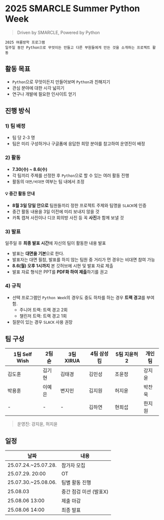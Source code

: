 # 2025 SMARCLE Summer Python Week
> Driven by SMARCLE, Powered by Python
```
2025 여름방학 프로그램
일주일 동안 Python으로 무엇이든 만들고 다른 부원들에게 만든 것을 소개하는 프로젝트 활동
```

## 활동 목표
- `Python`으로 무엇이든지 만들어보며 `Python`과 친해지기
- 관심 분야에 대한 시각 넓히기
- 연구나 개발에 필요한 인사이트 얻기

## 진행 방식
### 1) 팀 배정
- 팀 당 2-3 명
- 팀은 미리 구성하거나 구글폼에 응답한 희망 분야를 참고하여 운영진이 배정

### 2) 활동
- **7.30(수) ~ 8.6(수)**
- 각 팀끼리 주제를 선정한 후 `Python`으로 할 수 있는 여러 활동 진행
- 활동의 `대면/비대면` 여부는 팀 내에서 조정
####     💡 중간 활동 안내
- **8월 3일 당일 안으로** 팀원들끼리 정한 프로젝트 주제와 팀명을 `SLACK`에 인증
- 중간 활동 내용을 3일 이전에 미리 보내지 않을 것
- 카톡 캡쳐 사진이나 디코 회의방 사진 등 꼭 **사진**과 함께 보낼 것

### 3) 발표

일주일 후 **최종 발표 시간**에 자신의 팀이 활동한 내용 발표
- 발표는 **대면을 기본**으로 한다.
- 발표자는 대면 필참, 발표를 하지 않는 팀원 중 거리가 먼 경우는 비대면 참여 가능
- **8.6(월) 오후 1시까지** 본 깃허브에 시현 및 발표 자료 제출
- 발표 자료 형식은 PPT를 **PDF화 하여 제출**하기를 권고

### 4) 규칙
- 선택 프로그램인 `Python Week`의 경우도 중도 하차를 하는 경우 **트랙 경고**를 부여함.
    - 주니어 트랙: 트랙 경고 2회
    - 챌린저 트랙: 트랙 경고 1회
- 질문이 있는 경우 `SLACK` 사용 권장

## 팀 구성
| 1팀 Self Wish | 2팀 슫 | 3팀 XIRUA | 4팀 삼성킴 | 5팀 지윤허2 | 개인팀 |
| --- | --- | --- | --- | --- | --- |  
| 김도훈 | 김기현 | 김태경 | 김민성 | 조윤정 | 강지윤 |
| 박용훈 | 이예은 | 변지민 | 김지원 | 허지윤 | 박찬욱 | 
| - | - | - | 김하연 | 현희섭 | 한지원 | 


> 운영진: 강지윤, 허지윤

## 일정
| 날짜 | 내용 |
| --- | --- |
| 25.07.24.~25.07.28. | 참가자 모집 |
| 25.07.29. 20:00 | OT  |
| 25.07.30.~25.08.06. | 팀별 활동 진행 |
| 25.08.03 | 중간 점검 미션 (발표X) |
| 25.08.06 13:00 | 제출 마감 |
| 25.08.06 14:00 | 최종 발표 |
